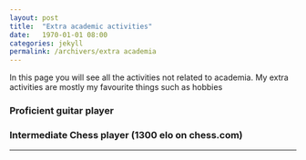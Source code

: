 ```yaml
---
layout: post
title:  "Extra academic activities"
date:   1970-01-01 08:00
categories: jekyll
permalink: /archivers/extra academia
---
```


In this page you will see all the activities not related to academia. My extra activities are mostly my favourite things such as hobbies

<!--more-->

### Proficient guitar player

### Intermediate Chess player (1300 elo on chess.com)


---


